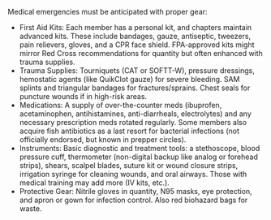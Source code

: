 Medical emergencies must be anticipated with proper gear:  
- First Aid Kits: Each member has a personal kit, and chapters maintain advanced kits. These include bandages, gauze, antiseptic, tweezers, pain relievers, gloves, and a CPR face shield. FPA-approved kits might mirror Red Cross recommendations for quantity but often enhanced with trauma supplies.  
- Trauma Supplies: Tourniquets (CAT or SOFTT-W), pressure dressings, hemostatic agents (like QuikClot gauze) for severe bleeding. SAM splints and triangular bandages for fractures/sprains. Chest seals for puncture wounds if in high-risk areas.  
- Medications: A supply of over-the-counter meds (ibuprofen, acetaminophen, antihistamines, anti-diarrheals, electrolytes) and any necessary prescription meds rotated regularly. Some members also acquire fish antibiotics as a last resort for bacterial infections (not officially endorsed, but known in prepper circles).  
- Instruments: Basic diagnostic and treatment tools: a stethoscope, blood pressure cuff, thermometer (non-digital backup like analog or forehead strips), shears, scalpel blades, suture kit or wound closure strips, irrigation syringe for cleaning wounds, and oral airways. Those with medical training may add more (IV kits, etc.).  
- Protective Gear: Nitrile gloves in quantity, N95 masks, eye protection, and apron or gown for infection control. Also red biohazard bags for waste.